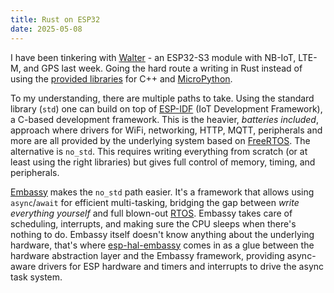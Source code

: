 ```yaml
---
title: Rust on ESP32
date: 2025-05-08
---
```


I have been tinkering with [Walter](https://www.quickspot.io/index.html) - an ESP32-S3 module with NB-IoT, LTE-M, and GPS last week. Going the hard route a writing in Rust instead of using the [provided libraries](https://github.com/QuickSpot) for C++ and [MicroPython](https://micropython.org/).

To my understanding, there are multiple paths to take. Using the standard library (`std`) one can build on top of [ESP-IDF](https://github.com/espressif/esp-idf) (IoT Development Framework), a C-based development framework. This is the heavier, _batteries included_, approach where drivers for WiFi, networking, HTTP, MQTT, peripherals and more are all provided by the underlying system based on [FreeRTOS](https://www.freertos.org/). The alternative is `no_std`. This requires writing everything from scratch (or at least using the right libraries) but gives full control of memory, timing, and peripherals.

[Embassy](https://embassy.dev/) makes the `no_std` path easier. It's a framework that allows using `async`/`await` for efficient multi-tasking, bridging the gap between _write everything yourself_ and full blown-out [RTOS](https://en.wikipedia.org/wiki/Real-time_operating_system). Embassy takes care of scheduling, interrupts, and making sure the CPU sleeps when there's nothing to do. Embassy itself doesn't know anything about the underlying hardware, that's where [esp-hal-embassy](https://github.com/esp-rs/esp-hal/tree/main/esp-hal-embassy) comes in as a glue between the hardware abstraction layer and the Embassy framework, providing async-aware drivers for ESP hardware and timers and interrupts to drive the async task system.
